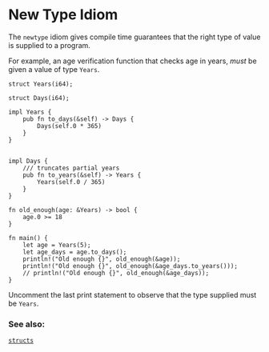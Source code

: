 # New Type Idiom

The `newtype` idiom gives compile time guarantees that the right type of value is supplied
to a program.

For example, an age verification function that checks age in years, *must* be given
a value of type `Years`.

```rust,editable
struct Years(i64);

struct Days(i64);

impl Years {
    pub fn to_days(&self) -> Days {
        Days(self.0 * 365)
    }
}


impl Days {
    /// truncates partial years
    pub fn to_years(&self) -> Years {
        Years(self.0 / 365)
    }
}

fn old_enough(age: &Years) -> bool {
    age.0 >= 18
}

fn main() {
    let age = Years(5);
    let age_days = age.to_days();
    println!("Old enough {}", old_enough(&age));
    println!("Old enough {}", old_enough(&age_days.to_years()));
    // println!("Old enough {}", old_enough(&age_days));
}
```

Uncomment the last print statement to observe that the type supplied must be `Years`.

### See also:

[`structs`][struct]

[struct]: custom_types/structs.html

